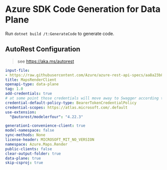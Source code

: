 # Azure SDK Code Generation for Data Plane

Run `dotnet build /t:GenerateCode` to generate code.

## AutoRest Configuration

> see https://aka.ms/autorest

``` yaml
input-file:
- https://raw.githubusercontent.com/Azure/azure-rest-api-specs/aa8a23b8f92477d0fdce7af6ccffee1c604b3c56/specification/maps/data-plane/Render/preview/1.0/render.json
title: MapsRenderClient
openapi-type: data-plane
tag: 1.0
add-credentials: true
# at some point those credentials will move away to Swagger according to [this](https://github.com/Azure/autorest/issues/3718)
credential-default-policy-type: BearerTokenCredentialPolicy
credential-scopes: https://atlas.microsoft.com/.default
use-extension:
  "@autorest/modelerfour": "4.22.3"

generation1-convenience-client: true
model-namespace: false
sync-methods: None
license-header: MICROSOFT_MIT_NO_VERSION
namespace: Azure.Maps.Render
public-clients: false
clear-output-folder: true
data-plane: true
skip-csproj: true
```
